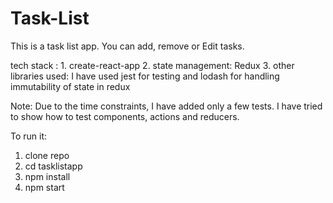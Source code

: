 # Task-List

This is a task list app. You can add, remove or Edit tasks.

tech stack : 1. create-react-app
			2. state management: Redux
			3. other libraries used: I have used jest for testing and lodash for handling immutability of state in redux

Note: Due to the time constraints, I have added only a few tests. I have tried to show how to test components, actions and reducers.


To run it:

1. clone repo
2. cd tasklistapp
3. npm install
4. npm start